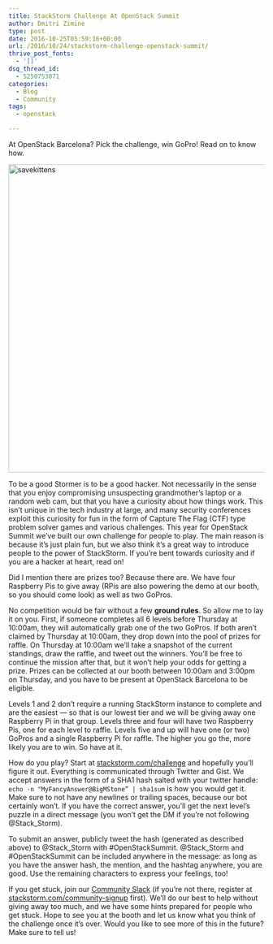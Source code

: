 ```yaml
---
title: StackStorm Challenge At OpenStack Summit
author: Dmitri Zimine
type: post
date: 2016-10-25T05:59:16+00:00
url: /2016/10/24/stackstorm-challenge-openstack-summit/
thrive_post_fonts:
  - '[]'
dsq_thread_id:
  - 5250753071
categories:
  - Blog
  - Community
tags:
  - openstack

---
```

At OpenStack Barcelona? Pick the challenge, win GoPro! Read on to know how.

<img loading="lazy" src="https://stackstorm.com/wp/wp-content/uploads/2016/10/savekittens.png" alt="savekittens" width="994" height="607" class="aligncenter size-full wp-image-6189" srcset="https://stackstorm.com/wp/wp-content/uploads/2016/10/savekittens.png 994w, https://stackstorm.com/wp/wp-content/uploads/2016/10/savekittens-150x92.png 150w, https://stackstorm.com/wp/wp-content/uploads/2016/10/savekittens-300x183.png 300w, https://stackstorm.com/wp/wp-content/uploads/2016/10/savekittens-768x469.png 768w, https://stackstorm.com/wp/wp-content/uploads/2016/10/savekittens-80x49.png 80w, https://stackstorm.com/wp/wp-content/uploads/2016/10/savekittens-220x134.png 220w, https://stackstorm.com/wp/wp-content/uploads/2016/10/savekittens-164x100.png 164w, https://stackstorm.com/wp/wp-content/uploads/2016/10/savekittens-246x150.png 246w, https://stackstorm.com/wp/wp-content/uploads/2016/10/savekittens-390x238.png 390w, https://stackstorm.com/wp/wp-content/uploads/2016/10/savekittens-680x415.png 680w, https://stackstorm.com/wp/wp-content/uploads/2016/10/savekittens-797x487.png 797w, https://stackstorm.com/wp/wp-content/uploads/2016/10/savekittens-974x595.png 974w, https://stackstorm.com/wp/wp-content/uploads/2016/10/savekittens-491x300.png 491w" sizes="(max-width: 994px) 100vw, 994px" /> 

To be a good Stormer is to be a good hacker. Not necessarily in the sense that you enjoy compromising unsuspecting grandmother’s laptop or a random web cam, but that you have a curiosity about how things work. This isn’t unique in the tech industry at large, and many security conferences exploit this curiosity for fun in the form of Capture The Flag (CTF) type problem solver games and various challenges. This year for OpenStack Summit we’ve built our own challenge for people to play. The main reason is because it’s just plain fun, but we also think it’s a great way to introduce people to the power of StackStorm. If you’re bent towards curiosity and if you are a hacker at heart, read on!

<!--more-->

Did I mention there are prizes too? Because there are. We have four Raspberry Pis to give away (RPis are also powering the demo at our booth, so you should come look) as well as two GoPros.

No competition would be fair without a few **ground rules**. So allow me to lay it on you. First, if someone completes all 6 levels before Thursday at 10:00am, they will automatically grab one of the two GoPros. If both aren&#8217;t claimed by Thursday at 10:00am, they drop down into the pool of prizes for raffle. On Thursday at 10:00am we’ll take a snapshot of the current standings, draw the raffle, and tweet out the winners. You’ll be free to continue the mission after that, but it won’t help your odds for getting a prize. Prizes can be collected at our booth between 10:00am and 3:00pm on Thursday, and you have to be present at OpenStack Barcelona to be eligible.

Levels 1 and 2 don’t require a running StackStorm instance to complete and are the easiest — so that is our lowest tier and we will be giving away one Raspberry Pi in that group. Levels three and four will have two Raspberry Pis, one for each level to raffle. Levels five and up will have one (or two) GoPros and a single Raspberry Pi for raffle. The higher you go the, more likely you are to win. So have at it.

How do you play? Start at [stackstorm.com/challenge][1] and hopefully you&#8217;ll figure it out. Everything is communicated through Twitter and Gist. We accept answers in the form of a SHA1 hash salted with your twitter handle: `echo -n "MyFancyAnswer@BigMStone” | sha1sum` is how you would get it. Make sure to not have any newlines or trailing spaces, because our bot certainly won&#8217;t. If you have the correct answer, you’ll get the next level’s puzzle in a direct message (you won&#8217;t get the DM if you&#8217;re not following @Stack_Storm).

To submit an answer, publicly tweet the hash (generated as described above) to @Stack\_Storm with #OpenStackSummit. @Stack\_Storm and #OpenStackSummit can be included anywhere in the message: as long as you have the answer hash, the mention, and the hashtag anywhere, you are good. Use the remaining characters to express your feelings, too!

If you get stuck, join our [Community Slack][2] (if you&#8217;re not there, register at [stackstorm.com/community-signup][3] first). We&#8217;ll do our best to help without giving away too much, and we have some hints prepared for people who get stuck. Hope to see you at the booth and let us know what you think of the challenge once it&#8217;s over. Would you like to see more of this in the future? Make sure to tell us!

 [1]: http://stackstorm.com/challenge
 [2]: stackstorm-community.slack.com
 [3]: https://stackstorm.com/community-signup